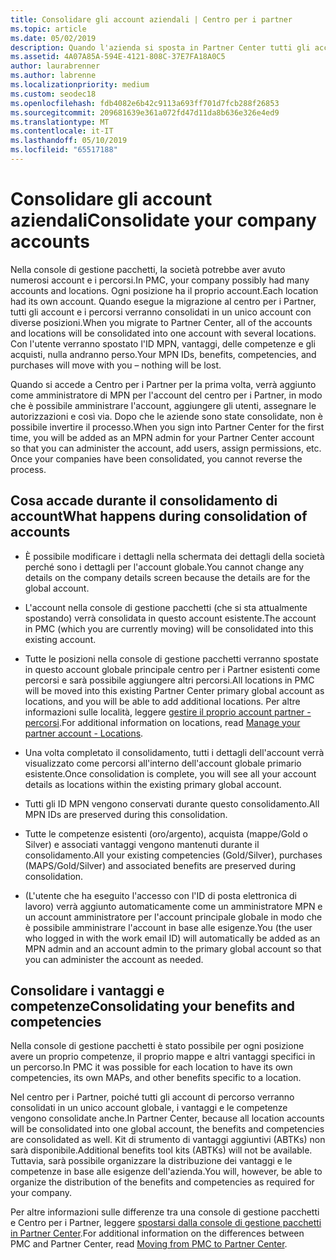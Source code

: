 ```yaml
---
title: Consolidare gli account aziendali | Centro per i partner
ms.topic: article
ms.date: 05/02/2019
description: Quando l'azienda si sposta in Partner Center tutti gli account vengono consolidati in un unico account
ms.assetid: 4A07A85A-594E-4121-808C-37E7FA18A0C5
author: laurabrenner
ms.author: labrenne
ms.localizationpriority: medium
ms.custom: seodec18
ms.openlocfilehash: fdb4082e6b42c9113a693ff701d7fcb288f26853
ms.sourcegitcommit: 209681639e361a072fd47d11da8b636e326e4ed9
ms.translationtype: MT
ms.contentlocale: it-IT
ms.lasthandoff: 05/10/2019
ms.locfileid: "65517188"
---
```

# <a name="consolidate-your-company-accounts"></a><span data-ttu-id="cdf54-103">Consolidare gli account aziendali</span><span class="sxs-lookup"><span data-stu-id="cdf54-103">Consolidate your company accounts</span></span>

<span data-ttu-id="cdf54-104">Nella console di gestione pacchetti, la società potrebbe aver avuto numerosi account e i percorsi.</span><span class="sxs-lookup"><span data-stu-id="cdf54-104">In PMC, your company possibly had many accounts and locations.</span></span> <span data-ttu-id="cdf54-105">Ogni posizione ha il proprio account.</span><span class="sxs-lookup"><span data-stu-id="cdf54-105">Each location had its own account.</span></span> <span data-ttu-id="cdf54-106">Quando esegue la migrazione al centro per i Partner, tutti gli account e i percorsi verranno consolidati in un unico account con diverse posizioni.</span><span class="sxs-lookup"><span data-stu-id="cdf54-106">When you migrate to Partner Center, all of the accounts and locations will be consolidated into one account with several locations.</span></span> <span data-ttu-id="cdf54-107">Con l'utente verranno spostato l'ID MPN, vantaggi, delle competenze e gli acquisti, nulla andranno perso.</span><span class="sxs-lookup"><span data-stu-id="cdf54-107">Your MPN IDs, benefits, competencies, and purchases will move with you – nothing will be lost.</span></span> 

<span data-ttu-id="cdf54-108">Quando si accede a Centro per i Partner per la prima volta, verrà aggiunto come amministratore di MPN per l'account del centro per i Partner, in modo che è possibile amministrare l'account, aggiungere gli utenti, assegnare le autorizzazioni e così via. Dopo che le aziende sono state consolidate, non è possibile invertire il processo.</span><span class="sxs-lookup"><span data-stu-id="cdf54-108">When you sign into Partner Center for the first time, you will be added as an MPN admin for your Partner Center account so that you can administer the account, add users, assign permissions, etc. Once your companies have been consolidated, you cannot reverse the process.</span></span>

## <a name="what-happens-during-consolidation-of-accounts"></a><span data-ttu-id="cdf54-109">Cosa accade durante il consolidamento di account</span><span class="sxs-lookup"><span data-stu-id="cdf54-109">What happens during consolidation of accounts</span></span>

- <span data-ttu-id="cdf54-110">È possibile modificare i dettagli nella schermata dei dettagli della società perché sono i dettagli per l'account globale.</span><span class="sxs-lookup"><span data-stu-id="cdf54-110">You cannot change any details on the company details screen because the details are for the global account.</span></span> 

- <span data-ttu-id="cdf54-111">L'account nella console di gestione pacchetti (che si sta attualmente spostando) verrà consolidata in questo account esistente.</span><span class="sxs-lookup"><span data-stu-id="cdf54-111">The account in PMC (which you are currently moving) will be consolidated into this existing account.</span></span> 

- <span data-ttu-id="cdf54-112">Tutte le posizioni nella console di gestione pacchetti verranno spostate in questo account globale principale centro per i Partner esistenti come percorsi e sarà possibile aggiungere altri percorsi.</span><span class="sxs-lookup"><span data-stu-id="cdf54-112">All locations in PMC will be moved into this existing Partner Center primary global account as locations, and you will be able to add additional locations.</span></span> <span data-ttu-id="cdf54-113">Per altre informazioni sulle località, leggere [gestire il proprio account partner - percorsi](manage-locations.md).</span><span class="sxs-lookup"><span data-stu-id="cdf54-113">For additional information on locations, read  [Manage your partner account - Locations](manage-locations.md).</span></span>

- <span data-ttu-id="cdf54-114">Una volta completato il consolidamento, tutti i dettagli dell'account verrà visualizzato come percorsi all'interno dell'account globale primario esistente.</span><span class="sxs-lookup"><span data-stu-id="cdf54-114">Once consolidation is complete, you will see all your account details as locations within the existing primary global account.</span></span>

- <span data-ttu-id="cdf54-115">Tutti gli ID MPN vengono conservati durante questo consolidamento.</span><span class="sxs-lookup"><span data-stu-id="cdf54-115">All MPN IDs are preserved during this consolidation.</span></span>

- <span data-ttu-id="cdf54-116">Tutte le competenze esistenti (oro/argento), acquista (mappe/Gold o Silver) e associati vantaggi vengono mantenuti durante il consolidamento.</span><span class="sxs-lookup"><span data-stu-id="cdf54-116">All your existing competencies (Gold/Silver), purchases (MAPS/Gold/Silver) and associated benefits are preserved during consolidation.</span></span>

- <span data-ttu-id="cdf54-117">(L'utente che ha eseguito l'accesso con l'ID di posta elettronica di lavoro) verrà aggiunto automaticamente come un amministratore MPN e un account amministratore per l'account principale globale in modo che è possibile amministrare l'account in base alle esigenze.</span><span class="sxs-lookup"><span data-stu-id="cdf54-117">You (the user who logged in with the work email ID) will automatically be added as an MPN admin and an account admin to the primary global account so that you can administer the account as needed.</span></span> 


## <a name="consolidating-your-benefits-and-competencies"></a><span data-ttu-id="cdf54-118">Consolidare i vantaggi e competenze</span><span class="sxs-lookup"><span data-stu-id="cdf54-118">Consolidating your benefits and competencies</span></span>

<span data-ttu-id="cdf54-119">Nella console di gestione pacchetti è stato possibile per ogni posizione avere un proprio competenze, il proprio mappe e altri vantaggi specifici in un percorso.</span><span class="sxs-lookup"><span data-stu-id="cdf54-119">In PMC it was possible for each location to have its own competencies, its own MAPs, and other benefits specific to a location.</span></span>

<span data-ttu-id="cdf54-120">Nel centro per i Partner, poiché tutti gli account di percorso verranno consolidati in un unico account globale, i vantaggi e le competenze vengono consolidate anche.</span><span class="sxs-lookup"><span data-stu-id="cdf54-120">In Partner Center, because all location accounts will be consolidated into one global account, the benefits and competencies are consolidated as well.</span></span> <span data-ttu-id="cdf54-121">Kit di strumento di vantaggi aggiuntivi (ABTKs) non sarà disponibile.</span><span class="sxs-lookup"><span data-stu-id="cdf54-121">Additional benefits tool kits (ABTKs) will not be available.</span></span> <span data-ttu-id="cdf54-122">Tuttavia, sarà possibile organizzare la distribuzione dei vantaggi e le competenze in base alle esigenze dell'azienda.</span><span class="sxs-lookup"><span data-stu-id="cdf54-122">You will, however, be able to organize the distribution of the benefits and competencies as required for your company.</span></span>

<span data-ttu-id="cdf54-123">Per altre informazioni sulle differenze tra una console di gestione pacchetti e Centro per i Partner, leggere [spostarsi dalla console di gestione pacchetti in Partner Center](pmc-to-partner-center.md).</span><span class="sxs-lookup"><span data-stu-id="cdf54-123">For additional information on the differences between PMC and Partner Center, read [Moving from PMC to Partner Center](pmc-to-partner-center.md).</span></span> 